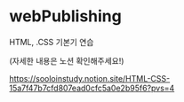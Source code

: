 # webPublishing
HTML, .CSS 기본기 연습

(자세한 내용은 노션 확인해주세요!)

https://sooloinstudy.notion.site/HTML-CSS-15a7f47b7cfd807ead0cfc5a0e2b95f6?pvs=4

